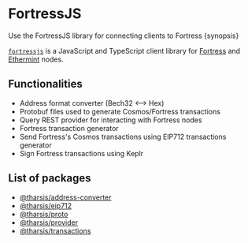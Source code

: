 <!--
order: 1
-->

# FortressJS

Use the FortressJS library for connecting clients to Fortress {synopsis}

[`fortressjs`](https://github.com/kshlsa/fortressjs) is a JavaScript and TypeScript client library for [Fortress](https://github.com/kshlsa/fortress) and [Ethermint](https://github.com/kshlsa/ethermint) nodes.

## Functionalities

- Address format converter (Bech32 <--> Hex)
- Protobuf files used to generate Cosmos/Fortress transactions
- Query REST provider for interacting with Fortress nodes
- Fortress transaction generator
- Send Fortress's Cosmos transactions using EIP712 transactions generator
- Sign Fortress transactions using Keplr

## List of packages

- [@tharsis/address-converter](https://www.npmjs.com/package/@tharsis/address-converter)
- [@tharsis/eip712](https://www.npmjs.com/package/@tharsis/eip712)
- [@tharsis/proto](https://www.npmjs.com/package/@tharsis/proto)
- [@tharsis/provider](https://www.npmjs.com/package/@tharsis/provider)
- [@tharsis/transactions](https://www.npmjs.com/package/@tharsis/transactions)
